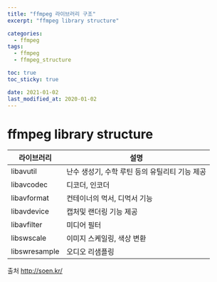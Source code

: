```yaml
---
title: "ffmpeg 라이브러리 구조"
excerpt: "ffmpeg library structure"

categories:
  - ffmpeg
tags:
  - ffmpeg
  - ffmpeg_structure

toc: true
toc_sticky: true

date: 2021-01-02
last_modified_at: 2020-01-02
---
```


# ffmpeg library structure

|라이브러리| 설명 |
|--|--|
|libavutil|난수 생성기, 수학 루틴 등의 유틸리티 기능 제공|
|libavcodec|디코더, 인코더|
|libavformat|컨테이너의 먹서, 디먹서 기능|
|libavdevice|캡처및 랜더링 기능 제공|
|libavfilter|미디어 필터|
|libswscale|이미지 스케일링, 색상 변환|
|libswresample|오디오 리샘플링|

출처 http://soen.kr/
